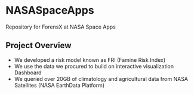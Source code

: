 # NASASpaceApps
Repository for ForensX at NASA Space Apps
## Project Overview
* We developed a risk model known as FRI (Famine Risk Index)
* We use the data we procured to build on interactive visualization Dashboard
* We queried over 20GB of climatology and agricultural data from NASA Satellites (NASA EarthData Platform)

